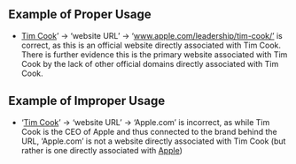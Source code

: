 ## Example of Proper Usage
*  [Tim Cook](https://golden.com/wiki/Tim_Cook-N9YN83)’ → ‘website URL’ → ‘www.apple.com/leadership/tim-cook/’ is correct, as this is an official website directly associated with Tim Cook. There is further evidence this is the primary website associated with Tim Cook by the lack of other official domains directly associated with Tim Cook.

## Example of Improper Usage
* ‘[Tim Cook](https://golden.com/wiki/Tim_Cook-N9YN83)’ → ‘website URL’ → ‘Apple.com’ is incorrect, as while Tim Cook is the CEO of Apple and thus connected to the brand behind the URL, ‘Apple.com’ is not a website directly associated with Tim Cook (but rather is one directly associated with [Apple](https://golden.com/wiki/Apple_(company)-5NB))
